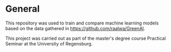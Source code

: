 # General
This repository was used to train and compare machine learning models based on the data gathered in https://github.com/raalwa/GreenAI.

This project was carried out as part of the master's degree course Practical Seminar at the University of Regensburg.
